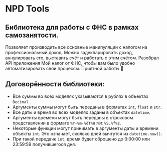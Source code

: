 # NPD Tools

## Библиотека для работы с ФНС в рамках самозанятости. 

Позволяет производить все основные манипуляции с налогом на профессиональный доход. 
Можно задекларировать доход, аннулировать его, выставить счёт и работать с этим счётом.
Разобрал API приложения Мой налог от ФНС, чтобы вам было удобно автоматизировать свои процессы.
Приятной работы 🎉

## Договорённости библиотеки:

* Все суммы во всех моделях указываются в рублях в объектах ``Decimal``.
* Аргументы суммы могут быть переданы в форматах ``int``, ``float`` и ``str``.
* Все даты и время во всех моделях заданы в объектах ``datetime``.
* Аргументы времени могут быть переданы в строковом представлении в формате ``%Y-%m-%dT%H:%M:%S.%f%z``.
* Некоторые функции могут принимать в аргументы даты и времени объекты ``int``. Это означает, сколько дней вычтутся из ``datetime.now()``.
* При такой передаче ``int``, время будет сброшено до 0:00:00 или 23:59:59 получившегося дня.
